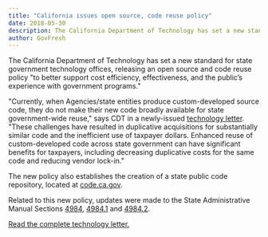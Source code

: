 ```yaml
---
title: "California issues open source, code reuse policy"
date: 2018-05-30
description: The California Department of Technology has set a new standard for state government technology offices, releasing an open source and code reuse policy “to better support cost efficiency, effectiveness, and the public’s experience with government programs.”
author: GovFresh
---
```




The California Department of Technology has set a new standard for state government technology offices, releasing an open source and code reuse policy "to better support cost efficiency, effectiveness, and the public’s experience with government programs."

"Currently, when Agencies/state entities produce custom-developed source code, they do not make their new code broadly available for state government-wide reuse," says CDT in a newly-issued <a href="https://govfresharchives.files.wordpress.com/2021/10/c46d1-tl-18-02-oscodereuse_may2018.pdf">technology letter</a>. "These challenges have resulted in duplicative acquisitions for substantially similar code and the inefficient use of taxpayer dollars. Enhanced reuse of custom-developed code across state government can have significant benefits for taxpayers, including decreasing duplicative costs for the same code and reducing vendor lock-in."

The new policy also establishes the creation of a state public code repository, located at <a href="https://code.ca.gov/">code.ca.gov</a>.

Related to this new policy, updates were made to the State Administrative Manual Sections <a href="http://sam.dgs.ca.gov/TOC/4900.aspx">4984</a>, <a href="http://sam.dgs.ca.gov/TOC/4900.aspx">4984.1</a> and <a href="http://sam.dgs.ca.gov/TOC/4900.aspx">4984.2</a>.

<a href="https://govfresharchives.files.wordpress.com/2021/10/c46d1-tl-18-02-oscodereuse_may2018.pdf">Read the complete technology letter.</a>
